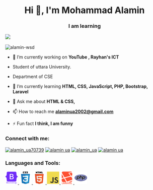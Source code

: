 <h1 align="center">Hi 👋, I'm Mohammad Alamin</h1>
<h3 align="center"> I am learning</h3>
<img align="rihgt"alt-"coding"width="400"src="https://media.istockphoto.com/id/1075599562/photo/programmer-working-with-program-code.jpg?s=1024x1024&w=is&k=20&c=R9Be5UlsTmSki_Bqxqedt-65U_mNMsVQzOpECKvawDs=">
<p align="left"> <img src="https://komarev.com/ghpvc/?username=alamin-wsd&label=Profile%20views&color=0e75b6&style=flat" alt="alamin-wsd" /> </p>

- 🔭 I’m currently working on **YouTube , Rayhan's ICT**
- Student of uttara University.
- Department of CSE

- 🌱 I’m currently learning **HTML, CSS, JavaScript, PHP, Bootstrap, Laravel**

- 💬 Ask me about **HTML & CSS,**

- 📫 How to reach me **alaminua2002@gmail.com**

- ⚡ Fun fact **I think, I am funny**

<h3 align="left">Connect with me:</h3>
<p align="left">
<a href="https://twitter.com/alamin_ua70739" target="blank"><img align="center" src="https://raw.githubusercontent.com/rahuldkjain/github-profile-readme-generator/master/src/images/icons/Social/twitter.svg" alt="alamin_ua70739" height="30" width="40" /></a>
<a href="https://fb.com/alamin ua" target="blank"><img align="center" src="https://raw.githubusercontent.com/rahuldkjain/github-profile-readme-generator/master/src/images/icons/Social/facebook.svg" alt="alamin ua" height="30" width="40" /></a>
<a href="https://instagram.com/alamin_ua" target="blank"><img align="center" src="https://raw.githubusercontent.com/rahuldkjain/github-profile-readme-generator/master/src/images/icons/Social/instagram.svg" alt="alamin_ua" height="30" width="40" /></a>
<a href="https://www.youtube.com/c/alamin ua" target="blank"><img align="center" src="https://raw.githubusercontent.com/rahuldkjain/github-profile-readme-generator/master/src/images/icons/Social/youtube.svg" alt="alamin ua" height="30" width="40" /></a>
</p>

<h3 align="left">Languages and Tools:</h3>
<p align="left"> <a href="https://getbootstrap.com" target="_blank" rel="noreferrer"> <img src="https://raw.githubusercontent.com/devicons/devicon/master/icons/bootstrap/bootstrap-plain-wordmark.svg" alt="bootstrap" width="40" height="40"/> </a> <a href="https://www.w3schools.com/css/" target="_blank" rel="noreferrer"> <img src="https://raw.githubusercontent.com/devicons/devicon/master/icons/css3/css3-original-wordmark.svg" alt="css3" width="40" height="40"/> </a> <a href="https://www.w3.org/html/" target="_blank" rel="noreferrer"> <img src="https://raw.githubusercontent.com/devicons/devicon/master/icons/html5/html5-original-wordmark.svg" alt="html5" width="40" height="40"/> </a> <a href="https://developer.mozilla.org/en-US/docs/Web/JavaScript" target="_blank" rel="noreferrer"> <img src="https://raw.githubusercontent.com/devicons/devicon/master/icons/javascript/javascript-original.svg" alt="javascript" width="40" height="40"/> </a> <a href="https://laravel.com/" target="_blank" rel="noreferrer"> <img src="https://raw.githubusercontent.com/devicons/devicon/master/icons/laravel/laravel-plain-wordmark.svg" alt="laravel" width="40" height="40"/> </a> <a href="https://www.php.net" target="_blank" rel="noreferrer"> <img src="https://raw.githubusercontent.com/devicons/devicon/master/icons/php/php-original.svg" alt="php" width="40" height="40"/> </a> </p>

